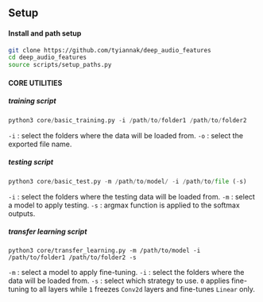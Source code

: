 ## Setup



#### Install and path setup

```bash
git clone https://github.com/tyiannak/deep_audio_features
cd deep_audio_features
source scripts/setup_paths.py
```



#### CORE UTILITIES

##### training script

```python
python3 core/basic_training.py -i /path/to/folder1 /path/to/folder2
```
`-i` : select the folders where the data will be loaded from.
`-o` : select the exported file name.

##### testing script

```python
python3 core/basic_test.py -m /path/to/model/ -i /path/to/file (-s)
```
`-i` : select the folders  where the testing data will be loaded from.
`-m` : select a model to apply testing.
`-s`  : argmax function is applied to the softmax outputs.



##### transfer learning script

```
python3 core/transfer_learning.py -m /path/to/model -i /path/to/folder1 /path/to/folder2 -s
```
`-m` : select a model to apply fine-tuning.
`-i` : select the folders where the data will be loaded from.
`-s` : select which strategy to use. `0` applies fine-tuning to all layers while `1` freezes `Conv2d` layers and fine-tunes `Linear` only.

